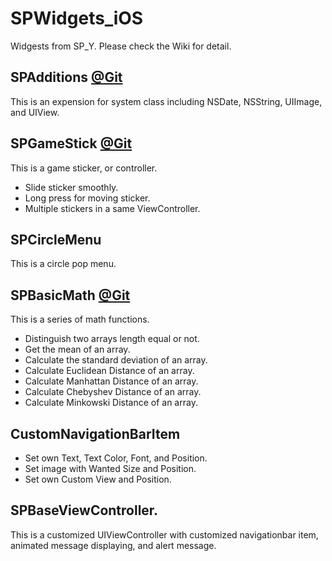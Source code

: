 # SPWidgets_iOS

Widgests from SP_Y. Please check the Wiki for detail.

## SPAdditions [@Git](https://github.com/roselifeye/SPAdditions.git)
This is an expension for system class including NSDate, NSString, UIImage, and UIView.

## SPGameStick [@Git](https://github.com/roselifeye/STGameStick.git)
This is a game sticker, or controller.
* Slide sticker smoothly.
* Long press for moving sticker.
* Multiple stickers in a same ViewController.

## SPCircleMenu
This is a circle pop menu.

## SPBasicMath [@Git](https://github.com/roselifeye/SPAlogrithmFramework.git)
This is a series of math functions.
* Distinguish two arrays length equal or not.
* Get the mean of an array.
* Calculate the standard deviation of an array.
* Calculate Euclidean Distance of an array.
* Calculate Manhattan Distance of an array.
* Calculate Chebyshev Distance of an array.
* Calculate Minkowski Distance of an array.

## CustomNavigationBarItem
* Set own Text, Text Color, Font, and Position.
* Set image with Wanted Size and Position.
* Set own Custom View and Position.

## SPBaseViewController.
This is a customized UIViewController with customized navigationbar item, animated message displaying, and alert message.
